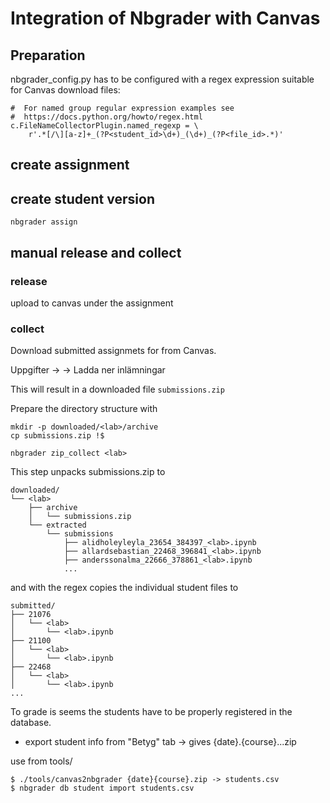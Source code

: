 # Integration of Nbgrader with Canvas

## Preparation

nbgrader_config.py has to be configured with a regex expression suitable for
Canvas download files:

    #  For named group regular expression examples see
    #  https://docs.python.org/howto/regex.html
    c.FileNameCollectorPlugin.named_regexp = \
        r'.*[/\][a-z]+_(?P<student_id>\d+)_(\d+)_(?P<file_id>.*)'


## create assignment

## create student version

    nbgrader assign 

## manual release and collect

### release
upload to canvas under the assignment


### collect

Download submitted assignmets for <lab> from Canvas. 

Uppgifter -> <lab> -> Ladda ner inlämningar

This will result in a downloaded file `submissions.zip`

Prepare the directory structure with

    mkdir -p downloaded/<lab>/archive
    cp submissions.zip !$

    nbgrader zip_collect <lab>

This step unpacks submissions.zip to

    downloaded/
    └── <lab>
        ├── archive
        │   └── submissions.zip
        └── extracted
            └── submissions
                ├── alidholeyleyla_23654_384397_<lab>.ipynb
                ├── allardsebastian_22468_396841_<lab>.ipynb
                ├── anderssonalma_22666_378861_<lab>.ipynb
                ...


and with the regex copies the individual student files to

    submitted/
    ├── 21076
    │   └── <lab>
    │       └── <lab>.ipynb
    ├── 21100
    │   └── <lab>
    │       └── <lab>.ipynb
    ├── 22468
    │   └── <lab>
    │       └── <lab>.ipynb
    ...

    
To grade is seems the students have to be properly registered in the database.


* export student info from "Betyg" tab -> gives {date}.{course}...zip

use from tools/

```
$ ./tools/canvas2nbgrader {date}{course}.zip -> students.csv
$ nbgrader db student import students.csv
```


